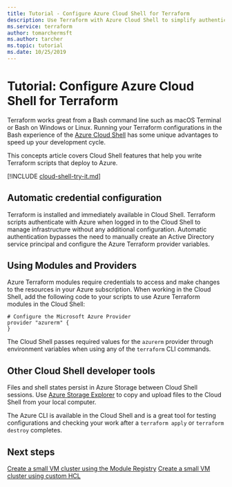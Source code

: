 ```yaml
---
title: Tutorial - Configure Azure Cloud Shell for Terraform
description: Use Terraform with Azure Cloud Shell to simplify authentication and template configuration.
ms.service: terraform
author: tomarchermsft
ms.author: tarcher
ms.topic: tutorial
ms.date: 10/25/2019
---
```


# Tutorial: Configure Azure Cloud Shell for Terraform

Terraform works great from a Bash command line such as macOS Terminal or Bash on Windows or Linux. Running your Terraform configurations in the Bash experience of the [Azure Cloud Shell](/azure/cloud-shell/overview) has some unique advantages to speed up your development cycle.

This concepts article covers Cloud Shell features that help you write Terraform scripts that deploy to Azure.

[!INCLUDE [cloud-shell-try-it.md](../../includes/cloud-shell-try-it.md)]

## Automatic credential configuration

Terraform is installed and immediately available in Cloud Shell. Terraform scripts authenticate with Azure when logged in to the Cloud Shell to manage infrastructure without any additional configuration. Automatic authentication bypasses the need to manually create an Active Directory service principal and configure the Azure Terraform provider variables.


## Using Modules and Providers

Azure Terraform modules require credentials to access and make changes to the resources in your Azure subscription. When working in the Cloud Shell, add the following code to your scripts to use Azure Terraform modules in the Cloud Shell:

```hcl
# Configure the Microsoft Azure Provider
provider "azurerm" {
}
```

The Cloud Shell passes required values for the `azurerm` provider through environment variables when using any of the `terraform` CLI commands.

## Other Cloud Shell developer tools

Files and shell states persist in Azure Storage between Cloud Shell sessions. Use [Azure Storage Explorer](/azure/vs-azure-tools-storage-manage-with-storage-explorer) to copy and upload files to the Cloud Shell from your local computer.

The Azure CLI is available in the Cloud Shell and is a great tool for testing configurations and checking your work after a `terraform apply` or `terraform destroy` completes.


## Next steps

[Create a small VM cluster using the Module Registry](terraform-create-vm-cluster-module.md)
[Create a small VM cluster using custom HCL](terraform-create-vm-cluster-with-infrastructure.md)
